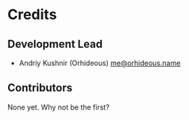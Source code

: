 Credits
=======

Development Lead
----------------

* Andriy Kushnir (Orhideous) <me@orhideous.name>

Contributors
------------

None yet. Why not be the first?
